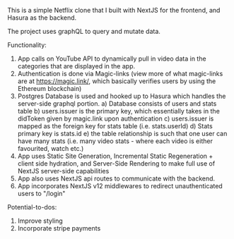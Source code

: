 This is a simple Netflix clone that I built with NextJS for the frontend, and Hasura as the backend.

The project uses graphQL to query and mutate data.

Functionality:
1) App calls on YouTube API to dynamically pull in video data in the categories that are displayed in the app.
2) Authentication is done via Magic-links (view more of what magic-links are at https://magic.link/, which basically verifies users by using the Ethereum blockchain)
3) Postgres Database is used and hooked up to Hasura which handles the server-side graphql portion.
  a) Database consists of users and stats table
  b) users.issuer is the primary key, which essentially takes in the didToken given by magic.link upon authentication
  c) users.issuer is mapped as the foreign key for stats table (i.e. stats.userId)
  d) Stats primary key is stats.id
  e) the table relationship is such that one user can have many stats (i.e. many video stats - where each video is either favourited, watch etc.)
 4) App uses Static Site Generation, Incremental Static Regeneration + client side hydration, and Server-Side Rendering to make full use of NextJS server-side capabilities
 5) App also uses NextJS api routes to communicate with the backend.
 6) App incorporates NextJS v12 middlewares to redirect unauthenticated users to "/login"

Potential-to-dos:
1) Improve styling
2) Incorporate stripe payments
